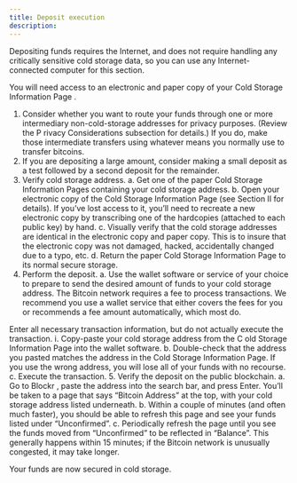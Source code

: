 ```yaml
---
title: Deposit execution
description:
---
```


Depositing funds requires the Internet, and does not require handling any critically sensitive cold storage data, so you can use any Internet-connected computer for this section.

You will need access to an electronic and paper copy of your Cold Storage Information Page .

1. Consider whether you want to route your funds through one or more
intermediary non-cold-storage addresses for privacy purposes. (Review the
P rivacy Considerations subsection for details.)
  If you do, make those intermediate transfers using whatever means you normally use to transfer bitcoins.
2. If you are depositing a large amount, consider making a small deposit as a test followed by a second deposit for the remainder.
3. Verify cold storage address.
  a. Get one of the paper Cold Storage Information Pages containing your cold storage address.
  b. Open your electronic copy of the Cold Storage Information Page (see Section II for details).
  If you’ve lost access to it, you’ll need to recreate a new electronic copy by
  transcribing one of the hardcopies (attached to each public key) by hand.
  c. Visually verify that the cold storage addresses are identical in the electronic copy and paper copy.
  This is to insure that the electronic copy was not damaged, hacked, accidentally changed due to a typo, etc.
  d. Return the paper Cold Storage Information Page to its normal secure storage.
4. Perform the deposit.
  a. Use the wallet software or service of your choice to prepare to send the desired amount of funds to your cold storage address.
  The Bitcoin network requires a fee to process transactions. We recommend you use a
  wallet service that either covers the fees for you or recommends a fee amount
  automatically, which most do.

  Enter all necessary transaction information, but do not actually execute the transaction.
    i. Copy-paste your cold storage address from the C old Storage Information Page into the wallet software.
  b. Double-check that the address you pasted matches the address in the Cold Storage Information Page.  If you use the wrong address, you will lose all of your funds with no recourse.
  c. Execute the transaction.
5. Verify the deposit on the public blockchain.
  a. Go to Blockr , paste the address into the search bar, and press Enter. You’ll be taken to a page that says “Bitcoin Address” at the top, with your cold storage address listed underneath.
  b. Within a couple of minutes (and often much faster), you should be able to refresh this page and see your funds listed under “Unconfirmed”.
  c. Periodically refresh the page until you see the funds moved from “Unconfirmed”
  to be reflected in “Balance”. This generally happens within 15 minutes; if the
  Bitcoin network is unusually congested, it may take longer.

Your funds are now secured in cold storage.
